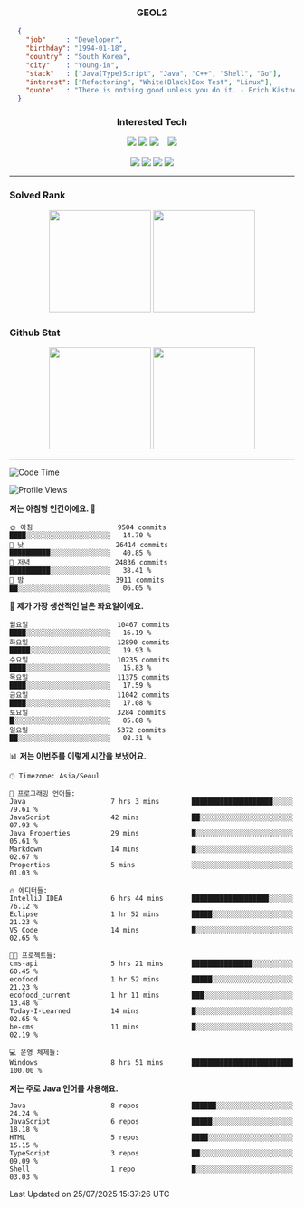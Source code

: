 <div align="center">

  ### GEOL2
</div>

```json
  {
    "job"     : "Developer",
    "birthday": "1994-01-18",
    "country" : "South Korea",
    "city"    : "Young-in",
    "stack"   : ["Java(Type)Script", "Java", "C++", "Shell", "Go"],
    "interest": ["Refactoring", "White(Black)Box Test", "Linux"], 
    "quote"   : "There is nothing good unless you do it. - Erich Kästner"
  }
  ```
  
<div align="center">
  
  ### Interested Tech
  
  <!-- <img src="https://img.shields.io/badge/Laravel-F05340?style=flat-square&logo=Laravel&logoColor=white"> -->
  <img src="https://img.shields.io/badge/SpringBoot-6DB33F?style=flat-square&logo=SpringBoot&logoColor=white">
  <!-- <img src="https://img.shields.io/badge/-NestJs-ea2845?style=flat-square&logo=nestjs&logoColor=white"> -->
  <!-- <img src="https://img.shields.io/badge/Express-000000?style=flat-square&logo=Express&logoColor=white"> -->
  <!-- <img src="https://img.shields.io/badge/Three.js-000000?style=flat-square&logo=Three.js&logoColor=white"> -->
  <img src="https://img.shields.io/badge/React-61DAFB?style=flat-square&logo=React&logoColor=black">
  <!-- <img src="https://img.shields.io/badge/next.js-000000?style=flat-square&logo=nextdotjs&logoColor=white"> -->
  <img src="https://img.shields.io/badge/OpenAI-%23412991?style=flat-square&logo=openai&logoColor=white">
  &nbsp;&nbsp;
  <!-- <br><br> -->
  
  <img src="https://img.shields.io/badge/junit-%23E33332?style=flat-square&logo=junit5&logoColor=white">
  <!-- <img src="https://img.shields.io/badge/Jest-323330?style=flat-square&logo=Jest&logoColor=white"> -->
  <br><br>
  
  <img src="https://img.shields.io/badge/Java-ED8B00?style=flat-square&logo=openjdk&logoColor=white">
  <img src="https://img.shields.io/badge/JavaScript-F7DF1E?style=flat-square&logo=JavaScript&logoColor=black">
  <img src="https://img.shields.io/badge/TypeScript-007acc?style=flat-square&logo=TypeScript&logoColor=black">
  <img src="https://img.shields.io/badge/Go-00ADD8?logo=Go&logoColor=white&style=flat-square">
  <!-- <img src="https://img.shields.io/badge/MySQL-4479A1?style=flat-square&logo=mysql&logoColor=white"><br> -->

</div>

------------

  ### Solved Rank
  
  <div align="center">
    <img height="180em" src="https://mazassumnida.wtf/api/v2/generate_badge?boj=geol2">
    <img height="180em" src="https://leetcard.jacoblin.cool/Geol2?theme=light&font=Gugi&border=0&radius=20">
  </div>
  
  ### Github Stat 
  <div align="center">
    <img height="180em" src="https://github-readme-stats-omega-five-90.vercel.app/api/?username=geol2&show_icons=true&theme=dark">
    <img height="180em" src="https://github-readme-stats-omega-five-90.vercel.app/api/top-langs/?username=geol2&show_icons=true&hide=cmake,EJS,css,scss,html,VUE&layout=compact&theme=dark&exclude_repo=raspi-web&count_private=true&langs_count=10">
  </div>
  
------------

  <!--START_SECTION:waka-->
![Code Time](http://img.shields.io/badge/Code%20Time-4%2C240%20hrs%2012%20mins-blue)

![Profile Views](http://img.shields.io/badge/Profile%20Views-1-blue)

**저는 아침형 인간이에요. 🐤** 

```text
🌞 아침                     9504 commits        ████░░░░░░░░░░░░░░░░░░░░░   14.70 % 
🌆 낮　                     26414 commits       ██████████░░░░░░░░░░░░░░░   40.85 % 
🌃 저녁                     24836 commits       ██████████░░░░░░░░░░░░░░░   38.41 % 
🌙 밤　                     3911 commits        ██░░░░░░░░░░░░░░░░░░░░░░░   06.05 % 
```
📅 **제가 가장 생산적인 날은 화요일이에요.** 

```text
월요일                      10467 commits       ████░░░░░░░░░░░░░░░░░░░░░   16.19 % 
화요일                      12890 commits       █████░░░░░░░░░░░░░░░░░░░░   19.93 % 
수요일                      10235 commits       ████░░░░░░░░░░░░░░░░░░░░░   15.83 % 
목요일                      11375 commits       ████░░░░░░░░░░░░░░░░░░░░░   17.59 % 
금요일                      11042 commits       ████░░░░░░░░░░░░░░░░░░░░░   17.08 % 
토요일                      3284 commits        █░░░░░░░░░░░░░░░░░░░░░░░░   05.08 % 
일요일                      5372 commits        ██░░░░░░░░░░░░░░░░░░░░░░░   08.31 % 
```


📊 **저는 이번주를 이렇게 시간을 보냈어요.** 

```text
🕑︎ Timezone: Asia/Seoul

💬 프로그래밍 언어들: 
Java                     7 hrs 3 mins        ████████████████████░░░░░   79.61 % 
JavaScript               42 mins             ██░░░░░░░░░░░░░░░░░░░░░░░   07.93 % 
Java Properties          29 mins             █░░░░░░░░░░░░░░░░░░░░░░░░   05.61 % 
Markdown                 14 mins             █░░░░░░░░░░░░░░░░░░░░░░░░   02.67 % 
Properties               5 mins              ░░░░░░░░░░░░░░░░░░░░░░░░░   01.03 % 

🔥 에디터들: 
IntelliJ IDEA            6 hrs 44 mins       ███████████████████░░░░░░   76.12 % 
Eclipse                  1 hr 52 mins        █████░░░░░░░░░░░░░░░░░░░░   21.23 % 
VS Code                  14 mins             █░░░░░░░░░░░░░░░░░░░░░░░░   02.65 % 

🐱‍💻 프로젝트들: 
cms-api                  5 hrs 21 mins       ███████████████░░░░░░░░░░   60.45 % 
ecofood                  1 hr 52 mins        █████░░░░░░░░░░░░░░░░░░░░   21.23 % 
ecofood_current          1 hr 11 mins        ███░░░░░░░░░░░░░░░░░░░░░░   13.48 % 
Today-I-Learned          14 mins             █░░░░░░░░░░░░░░░░░░░░░░░░   02.65 % 
be-cms                   11 mins             █░░░░░░░░░░░░░░░░░░░░░░░░   02.19 % 

💻 운영 체제들: 
Windows                  8 hrs 51 mins       █████████████████████████   100.00 % 
```

**저는 주로 Java 언어를 사용해요.** 

```text
Java                     8 repos             ██████░░░░░░░░░░░░░░░░░░░   24.24 % 
JavaScript               6 repos             █████░░░░░░░░░░░░░░░░░░░░   18.18 % 
HTML                     5 repos             ████░░░░░░░░░░░░░░░░░░░░░   15.15 % 
TypeScript               3 repos             ██░░░░░░░░░░░░░░░░░░░░░░░   09.09 % 
Shell                    1 repo              █░░░░░░░░░░░░░░░░░░░░░░░░   03.03 % 
```




 Last Updated on 25/07/2025 15:37:26 UTC
<!--END_SECTION:waka-->

<div align="center">
  
  <!-- [![Hits](https://hits.seeyoufarm.com/api/count/incr/badge.svg?url=https%3A%2F%2Fgithub.com%2Fgeol2&count_bg=%2379C83D&title_bg=%23555555&icon=myspace.svg&icon_color=%23E7E7E7&title=hits&edge_flat=false)](https://hits.seeyoufarm.com) -->
  
</div>

<!--
**Geol2/Geol2** is a ✨ _special_ ✨ repository because its `README.md` (this file) appears on your GitHub profile.

Here are some ideas to get you started:
- 🔭 I’m currently working on ...
- 🌱 I’m currently learning ...
- 👯 I’m looking to collaborate on ...
- 🤔 I’m looking for help with ...
- 💬 Ask me about ...
- 📫 How to reach me: ...
- 😄 Pronouns: ...
- ⚡ Fun fact: ...
-->
